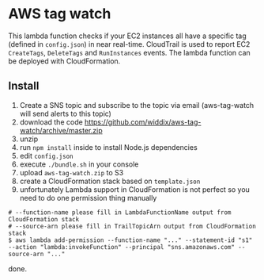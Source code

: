 # AWS tag watch

This lambda function checks if your EC2 instances all have a specific tag (defined in `config.json`) in near real-time. CloudTrail is used to report EC2 `CreateTags`, `DeleteTags` and `RunInstances` events. The lambda function can be deployed with CloudFormation.

## Install

1. Create a SNS topic and subscribe to the topic via email (aws-tag-watch will send alerts to this topic)
2. download the code https://github.com/widdix/aws-tag-watch/archive/master.zip
3. unzip
4. run `npm install` inside to install Node.js dependencies
5. edit `config.json`
6. execute `./bundle.sh` in your console
7. upload `aws-tag-watch.zip` to S3
8. create a CloudFormation stack based on `template.json`
9. unfortunately Lambda support in CloudFormation is not perfect so you need to do one permission thing manually
```
# --function-name please fill in LambdaFunctionName output from CloudFormation stack
# --source-arn please fill in TrailTopicArn output from CloudFormation stack
$ aws lambda add-permission --function-name "..." --statement-id "s1" --action "lambda:invokeFunction" --principal "sns.amazonaws.com" --source-arn "..."
```

done.

